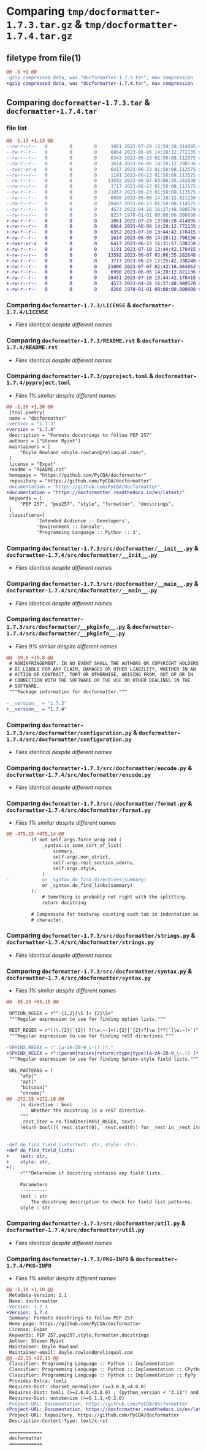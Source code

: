 # Comparing `tmp/docformatter-1.7.3.tar.gz` & `tmp/docformatter-1.7.4.tar.gz`

## filetype from file(1)

```diff
@@ -1 +1 @@
-gzip compressed data, was "docformatter-1.7.3.tar", max compression
+gzip compressed data, was "docformatter-1.7.4.tar", max compression
```

## Comparing `docformatter-1.7.3.tar` & `docformatter-1.7.4.tar`

### file list

```diff
@@ -1,13 +1,13 @@
--rw-r--r--   0        0        0     1061 2022-07-29 13:50:28.414095 docformatter-1.7.3/LICENSE
--rw-r--r--   0        0        0     6864 2023-06-06 14:28:12.772135 docformatter-1.7.3/README.rst
--rw-r--r--   0        0        0     6343 2023-06-23 01:50:08.112575 docformatter-1.7.3/pyproject.toml
--rw-r--r--   0        0        0     1614 2023-06-06 14:28:12.798136 docformatter-1.7.3/src/docformatter/__init__.py
--rwxr-xr-x   0        0        0     6417 2023-06-23 01:50:08.112575 docformatter-1.7.3/src/docformatter/__main__.py
--rw-r--r--   0        0        0     1191 2023-06-23 01:50:08.113575 docformatter-1.7.3/src/docformatter/__pkginfo__.py
--rw-r--r--   0        0        0    13592 2023-06-07 03:06:35.282648 docformatter-1.7.3/src/docformatter/configuration.py
--rw-r--r--   0        0        0     3717 2023-06-23 01:50:08.113575 docformatter-1.7.3/src/docformatter/encode.py
--rw-r--r--   0        0        0    21057 2023-06-23 01:50:08.113575 docformatter-1.7.3/src/docformatter/format.py
--rw-r--r--   0        0        0     6998 2023-06-06 14:28:12.821136 docformatter-1.7.3/src/docformatter/strings.py
--rw-r--r--   0        0        0    28407 2023-06-23 01:50:08.114575 docformatter-1.7.3/src/docformatter/syntax.py
--rw-r--r--   0        0        0     4573 2023-04-28 16:27:48.980570 docformatter-1.7.3/src/docformatter/util.py
--rw-r--r--   0        0        0     8257 1970-01-01 00:00:00.000000 docformatter-1.7.3/PKG-INFO
+-rw-r--r--   0        0        0     1061 2022-07-29 13:50:28.414095 docformatter-1.7.4/LICENSE
+-rw-r--r--   0        0        0     6864 2023-06-06 14:28:12.772135 docformatter-1.7.4/README.rst
+-rw-r--r--   0        0        0     6352 2023-07-10 13:44:42.178415 docformatter-1.7.4/pyproject.toml
+-rw-r--r--   0        0        0     1614 2023-06-06 14:28:12.798136 docformatter-1.7.4/src/docformatter/__init__.py
+-rwxr-xr-x   0        0        0     6417 2023-06-23 16:31:57.338250 docformatter-1.7.4/src/docformatter/__main__.py
+-rw-r--r--   0        0        0     1191 2023-07-10 13:44:42.178415 docformatter-1.7.4/src/docformatter/__pkginfo__.py
+-rw-r--r--   0        0        0    13592 2023-06-07 03:06:35.282648 docformatter-1.7.4/src/docformatter/configuration.py
+-rw-r--r--   0        0        0     3717 2023-06-23 17:25:42.338248 docformatter-1.7.4/src/docformatter/encode.py
+-rw-r--r--   0        0        0    21006 2023-07-07 02:43:16.864063 docformatter-1.7.4/src/docformatter/format.py
+-rw-r--r--   0        0        0     6998 2023-06-06 14:28:12.821136 docformatter-1.7.4/src/docformatter/strings.py
+-rw-r--r--   0        0        0    28451 2023-07-10 13:44:42.178415 docformatter-1.7.4/src/docformatter/syntax.py
+-rw-r--r--   0        0        0     4573 2023-04-28 16:27:48.980570 docformatter-1.7.4/src/docformatter/util.py
+-rw-r--r--   0        0        0     8266 1970-01-01 00:00:00.000000 docformatter-1.7.4/PKG-INFO
```

### Comparing `docformatter-1.7.3/LICENSE` & `docformatter-1.7.4/LICENSE`

 * *Files identical despite different names*

### Comparing `docformatter-1.7.3/README.rst` & `docformatter-1.7.4/README.rst`

 * *Files identical despite different names*

### Comparing `docformatter-1.7.3/pyproject.toml` & `docformatter-1.7.4/pyproject.toml`

 * *Files 1% similar despite different names*

```diff
@@ -1,20 +1,20 @@
 [tool.poetry]
 name = "docformatter"
-version = "1.7.3"
+version = "1.7.4"
 description = "Formats docstrings to follow PEP 257"
 authors = ["Steven Myint"]
 maintainers = [
     "Doyle Rowland <doyle.rowland@reliaqual.com>",
 ]
 license = "Expat"
 readme = "README.rst"
 homepage = "https://github.com/PyCQA/docformatter"
 repository = "https://github.com/PyCQA/docformatter"
-documentation = "https://github.com/PyCQA/docformatter"
+documentation = "https://docformatter.readthedocs.io/en/latest/"
 keywords = [
     "PEP 257", "pep257", "style", "formatter", "docstrings",
 ]
 classifiers=[
           'Intended Audience :: Developers',
           'Environment :: Console',
           'Programming Language :: Python :: 3',
```

### Comparing `docformatter-1.7.3/src/docformatter/__init__.py` & `docformatter-1.7.4/src/docformatter/__init__.py`

 * *Files identical despite different names*

### Comparing `docformatter-1.7.3/src/docformatter/__main__.py` & `docformatter-1.7.4/src/docformatter/__main__.py`

 * *Files identical despite different names*

### Comparing `docformatter-1.7.3/src/docformatter/__pkginfo__.py` & `docformatter-1.7.4/src/docformatter/__pkginfo__.py`

 * *Files 9% similar despite different names*

```diff
@@ -19,8 +19,8 @@
 # NONINFRINGEMENT. IN NO EVENT SHALL THE AUTHORS OR COPYRIGHT HOLDERS
 # BE LIABLE FOR ANY CLAIM, DAMAGES OR OTHER LIABILITY, WHETHER IN AN
 # ACTION OF CONTRACT, TORT OR OTHERWISE, ARISING FROM, OUT OF OR IN
 # CONNECTION WITH THE SOFTWARE OR THE USE OR OTHER DEALINGS IN THE
 # SOFTWARE.
 """Package information for docformatter."""
 
-__version__ = "1.7.3"
+__version__ = "1.7.4"
```

### Comparing `docformatter-1.7.3/src/docformatter/configuration.py` & `docformatter-1.7.4/src/docformatter/configuration.py`

 * *Files identical despite different names*

### Comparing `docformatter-1.7.3/src/docformatter/encode.py` & `docformatter-1.7.4/src/docformatter/encode.py`

 * *Files identical despite different names*

### Comparing `docformatter-1.7.3/src/docformatter/format.py` & `docformatter-1.7.4/src/docformatter/format.py`

 * *Files 1% similar despite different names*

```diff
@@ -475,15 +475,14 @@
         if not self.args.force_wrap and (
             _syntax.is_some_sort_of_list(
                 summary,
                 self.args.non_strict,
                 self.args.rest_section_adorns,
                 self.args.style,
             )
-            or _syntax.do_find_directives(summary)
             or _syntax.do_find_links(summary)
         ):
             # Something is probably not right with the splitting.
             return docstring
 
         # Compensate for textwrap counting each tab in indentation as 1
         # character.
```

### Comparing `docformatter-1.7.3/src/docformatter/strings.py` & `docformatter-1.7.4/src/docformatter/strings.py`

 * *Files identical despite different names*

### Comparing `docformatter-1.7.3/src/docformatter/syntax.py` & `docformatter-1.7.4/src/docformatter/syntax.py`

 * *Files 1% similar despite different names*

```diff
@@ -55,15 +55,15 @@
 
 OPTION_REGEX = r"^-{1,2}[\S ]+ {2}\S+"
 """Regular expression to use for finding option lists."""
 
 REST_REGEX = r"((\.{2}|`{2}) ?[\w.~-]+(:{2}|`{2})?[\w ]*?|`[\w.~]+`)"
 """Regular expression to use for finding reST directives."""
 
-SPHINX_REGEX = r":[a-zA-Z0-9_\-() ]*:"
+SPHINX_REGEX = r":(param|raises|return|rtype|type)[a-zA-Z0-9_\-.() ]*:"
 """Regular expression to use for finding Sphinx-style field lists."""
 
 URL_PATTERNS = (
     "afp|"
     "apt|"
     "bitcoin|"
     "chrome|"
@@ -272,15 +272,18 @@
     is_directive : bool
         Whether the docstring is a reST directive.
     """
     _rest_iter = re.finditer(REST_REGEX, text)
     return bool([(_rest.start(0), _rest.end(0)) for _rest in _rest_iter])
 
 
-def do_find_field_lists(text: str, style: str):
+def do_find_field_lists(
+    text: str,
+    style: str,
+):
     r"""Determine if docstring contains any field lists.
 
     Parameters
     ----------
     text : str
         The docstring description to check for field list patterns.
     style : str
```

### Comparing `docformatter-1.7.3/src/docformatter/util.py` & `docformatter-1.7.4/src/docformatter/util.py`

 * *Files identical despite different names*

### Comparing `docformatter-1.7.3/PKG-INFO` & `docformatter-1.7.4/PKG-INFO`

 * *Files 1% similar despite different names*

```diff
@@ -1,10 +1,10 @@
 Metadata-Version: 2.1
 Name: docformatter
-Version: 1.7.3
+Version: 1.7.4
 Summary: Formats docstrings to follow PEP 257
 Home-page: https://github.com/PyCQA/docformatter
 License: Expat
 Keywords: PEP 257,pep257,style,formatter,docstrings
 Author: Steven Myint
 Maintainer: Doyle Rowland
 Maintainer-email: doyle.rowland@reliaqual.com
@@ -22,15 +22,15 @@
 Classifier: Programming Language :: Python :: Implementation
 Classifier: Programming Language :: Python :: Implementation :: CPython
 Classifier: Programming Language :: Python :: Implementation :: PyPy
 Provides-Extra: tomli
 Requires-Dist: charset_normalizer (>=3.0.0,<4.0.0)
 Requires-Dist: tomli (>=2.0.0,<3.0.0) ; (python_version < "3.11") and (extra == "tomli")
 Requires-Dist: untokenize (>=0.1.1,<0.2.0)
-Project-URL: Documentation, https://github.com/PyCQA/docformatter
+Project-URL: Documentation, https://docformatter.readthedocs.io/en/latest/
 Project-URL: Repository, https://github.com/PyCQA/docformatter
 Description-Content-Type: text/x-rst
 
 ============
 docformatter
 ============
```


